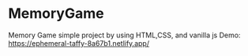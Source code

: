 # MemoryGame
Memory Game simple project by using HTML,CSS, and vanilla js
Demo: https://ephemeral-taffy-8a67b1.netlify.app/
